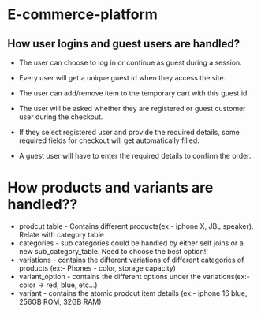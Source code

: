 # E-commerce-platform

## How user logins and guest users are handled?
- The user can choose to log in or continue as guest during a session.
- Every user will get a unique guest id when they access the site.
- The user can add/remove item to the temporary cart with this guest id.
  
- The user will be asked whether they are registered or guest customer user during the checkout.
- If they select registered user and provide the required details, some required fields for checkout will get automatically filled.
- A guest user will have to enter the required details to confirm the order.

# How products and variants are handled??
- prodcut table
      - Contains different products(ex:- iphone X, JBL speaker). Relate with category table
- categories
      - sub categories could be handled by either self joins or a new sub_category_table. Need to choose the best option!!
- variations
      - contains the different variations of different categories of products
          (ex:- Phones - color, storage capacity)
- variant_option
      - contains the different options under the variations(ex:- color -> red, blue, etc...)
- variant
      - contains the atomic prodcut item details (ex:- iphone 16 blue, 256GB ROM, 32GB RAM)
  
